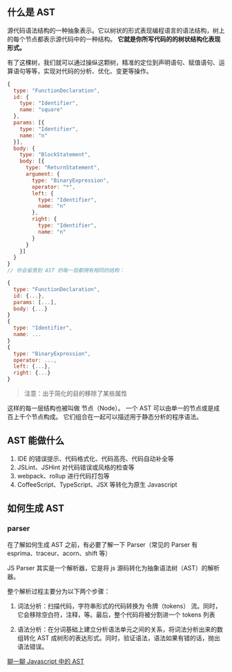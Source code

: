 ## 什么是 AST

源代码语法结构的一种抽象表示。它以树状的形式表现编程语言的语法结构，树上的每个节点都表示源代码中的一种结构。
**它就是你所写代码的的树状结构化表现形式。**

有了这棵树，我们就可以通过操纵这颗树，精准的定位到声明语句、赋值语句、运算语句等等，实现对代码的分析、优化、变更等操作。

```js
{
  type: "FunctionDeclaration",
  id: {
    type: "Identifier",
    name: "square"
  },
  params: [{
    type: "Identifier",
    name: "n"
  }],
  body: {
    type: "BlockStatement",
    body: [{
      type: "ReturnStatement",
      argument: {
        type: "BinaryExpression",
        operator: "*",
        left: {
          type: "Identifier",
          name: "n"
        },
        right: {
          type: "Identifier",
          name: "n"
        }
      }
    }]
  }
}
// 你会留意到 AST 的每一层都拥有相同的结构：

{
  type: "FunctionDeclaration",
  id: {...},
  params: [...],
  body: {...}
}
{
  type: "Identifier",
  name: ...
}
{
  type: "BinaryExpression",
  operator: ...,
  left: {...},
  right: {...}
}
```

> 注意：出于简化的目的移除了某些属性

这样的每一层结构也被叫做 节点（Node）。 一个 AST 可以由单一的节点或是成百上千个节点构成。 它们组合在一起可以描述用于静态分析的程序语法。

## AST 能做什么

1. IDE 的错误提示、代码格式化、代码高亮、代码自动补全等
2. JSLint、JSHint 对代码错误或风格的检查等
3. webpack、rollup 进行代码打包等
4. CoffeeScript、TypeScript、JSX 等转化为原生 Javascript

## 如何生成 AST

### parser

在了解如何生成 AST 之前，有必要了解一下 Parser（常见的 Parser 有 esprima、traceur、acorn、shift 等）

JS Parser 其实是一个解析器，它是将 js 源码转化为抽象语法树（AST）的解析器。

整个解析过程主要分为以下两个步骤：

1. 词法分析：扫描代码，字符串形式的代码转换为 令牌（tokens） 流。同时，它会移除空白符，注释，等。最后，整个代码将被分割进一个 tokens 列表

2. 语法分析：在分词基础上建立分析语法单元之间的关系，将词法分析出来的数组转化 AST 成树形的表达形式。同时，验证语法，语法如果有错的话，抛出语法错误。

[聊一聊 Javascript 中的 AST](https://www.jianshu.com/p/32db2f258986)
